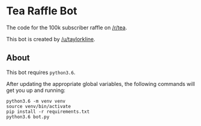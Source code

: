 Tea Raffle Bot
=============

The code for the 100k subscriber raffle on [/r/tea](https://www.reddit.com/r/tea).

This bot is created by [/u/taylorkline](https://www.reddit.com/user/taylorkline/).

About
-----

This bot requires `python3.6`.

After updating the appropriate global variables, the following commands will get you up and running:

```
python3.6 -m venv venv
source venv/bin/activate
pip install -r requirements.txt
python3.6 bot.py
```